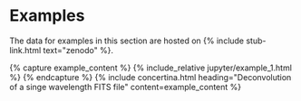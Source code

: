 # Examples #

The data for examples in this section are hosted on {% include stub-link.html text="zenodo" %}.

{% capture example_content %}
{% include_relative jupyter/example_1.html %}
{% endcapture %}
{% include concertina.html heading="Deconvolution of a singe wavelength FITS file" content=example_content %}


<!--
[Deconvolution of a single wavelength image](./jupyter/example_1.html)
: Starting with a science observation and a standard star. The science observation is deconvolved, various common problems are encountered and resolved.
-->